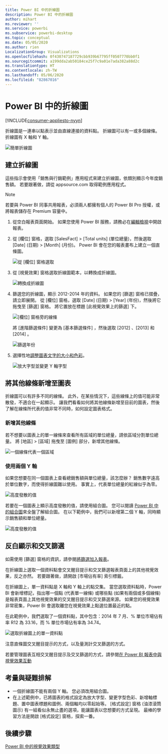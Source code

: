 ```yaml
---
title: Power BI 中的折線圖
description: Power BI 中的折線圖
author: mihart
ms.reviewer: ''
ms.service: powerbi
ms.subservice: powerbi-desktop
ms.topic: conceptual
ms.date: 05/05/2020
ms.author: rien
LocalizationGroup: Visualizations
ms.openlocfilehash: 0f430747187729cbb939b67795ff0507770bb0f1
ms.sourcegitcommit: a199dda2ab50184ce25f7c9a01e7ada382a88d2c
ms.translationtype: HT
ms.contentlocale: zh-TW
ms.lasthandoff: 05/06/2020
ms.locfileid: "82867016"
---
```

# <a name="line-charts-in-power-bi"></a>Power BI 中的折線圖

[!INCLUDE[consumer-appliesto-nyyn](../includes/consumer-appliesto-nyyn.md)]

折線圖是一連串以點表示並由直線連接的資料點。 折線圖可以有一或多個線條。 折線圖有 X 軸和 Y 軸。 

![簡單折線圖](media/power-bi-line-charts/power-bi-line.png)



## <a name="create-a-line-chart"></a>建立折線圖
這些指示會使用「銷售與行銷範例」應用程式來建立折線圖，依類別顯示今年度銷售額。 若要跟著做，請從 appsource.com 取得範例應用程式。

> [!NOTE]
> 若要與 Power BI 同事共用報表，必須兩人都擁有個人的 Power BI Pro 授權，或將報表儲存在 Premium 容量中。

1. 從空白報表頁面開始。 如果您使用 Power BI 服務，請務必在[編輯檢視](../service-interact-with-a-report-in-editing-view.md)中開啟報表。

2. 從 [欄位] 窗格，選取 [SalesFact]  \> [Total units]  \(單位總量\)，然後選取 [Date]  \(日期\) > [Month]  \(月份\)。  Power BI 會在您的報表畫布上建立一個直條圖。

    ![從 [欄位] 窗格選取](media/power-bi-line-charts/power-bi-step1.png)

4. 從 [視覺效果] 窗格選取折線圖範本，以轉換成折線圖。 

    ![轉換成折線圖](media/power-bi-line-charts/power-bi-convert-to-line.png)
   

4. 篩選您的折線圖，顯示 2012-2014 年的資料。 如果您的 [篩選] 窗格已摺疊，請立即展開。 從 [欄位] 窗格，選取 [Date]  \(日期\) \> [Year]  \(年份\)，然後將它拖曳至 [篩選] 窗格。 將它置放在標題 [此視覺效果上的篩選]  下。 
     
    ![[欄位] 窗格旁的線條](media/power-bi-line-charts/power-bi-year-filter.png)

    將 [進階篩選條件]  變更為 [基本篩選條件]  ，然後選取 [2012]  、[2013]  和 [2014]  。

    ![篩選年份](media/power-bi-line-charts/power-bi-filter-year.png)

6. 選擇性地[調整圖表文字的大小和色彩](power-bi-visualization-customize-title-background-and-legend.md)。 

    ![放大字型並變更 Y 軸字型](media/power-bi-line-charts/power-bi-line-3years.png)

## <a name="add-additional-lines-to-the-chart"></a>將其他線條新增至圖表
折線圖可以有許多不同的線條。 此外，在某些情況下，這些線條上的值可能非常散發，不適合在一起顯示。 讓我們看看如何將其他線條新增至目前的圖表，然後了解在線條所代表的值非常不同時，如何設定圖表格式。 

### <a name="add-additional-lines"></a>新增其他線條
若不想要以圖表上的單一線條來查看所有區域的單位總量，請依區域分割單位總量。 將 [地區]   > [區域]  拖曳至 [圖例] 部分，新增其他線條。

   ![一個線條代表一個區域](media/power-bi-line-charts/power-bi-line-regions.png)


### <a name="use-two-y-axes"></a>使用兩個 Y 軸
如果您想要在同一個圖表上查看總銷售額與單位總量，該怎麼辦？ 銷售數字遠高於單位數字，而使得折線圖難以使用。 事實上，代表單位總量的紅線似乎為零。

   ![高度發散的值](media/power-bi-line-charts/power-bi-diverging.png)

若要在一個圖表上顯示高度發散的值，請使用組合圖。 您可以閱讀 [Power BI 中的組合圖](power-bi-visualization-combo-chart.md)來全盤了解組合圖。 在以下範例中，我們可以新增第二個 Y 軸，同時顯示銷售額和單位總量。 

   ![高度發散的值](media/power-bi-line-charts/power-bi-dual-axes.png)

## <a name="highlighting-and-cross-filtering"></a>反白顯示和交叉篩選
如需使用 [篩選] 窗格的資訊，請參閱[將篩選加入報表](../power-bi-report-add-filter.md)。

在折線圖上選取一個資料點會交叉醒目提示和交叉篩選報表頁面上的其他視覺效果，反之亦然。 若要跟著做，請開啟 [市場佔有率]  索引標籤。  

在折線圖上，單一資料點是 X 軸和 Y 軸上的點交集。 當您選取資料點時，Power BI 會新增標記，指出哪一個點 (代表單一線條) 或哪些點 (如果有兩個或多個線條) 是報表頁面上其他視覺效果的交叉醒目提示和交叉篩選來源。 如果您的視覺效果非常密集，Power BI 會選取離您在視覺效果上點選位置最近的點。

在此範例中，我們選取了一個資料點，其中包含：2014 年 7 月、% 單位市場佔有率 R12 為 33.16，而 % 單位市場佔有率為 34.74。

![選取折線圖上的單一資料點](media/power-bi-line-charts/power-bi-single-select.png)

注意直條圖交叉醒目提示的方式，以及量測計交叉篩選的方式。

若要管理圖表互相交叉醒目提示及交叉篩選的方式，請參閱[在 Power BI 報表中與視覺效果互動](../service-reports-visual-interactions.md)

## <a name="considerations-and-troubleshooting"></a>考量與疑難排解
* 一個折線圖不能有兩個 Y 軸。  您必須改用組合圖。
* 在上述範例中，已將圖表的格式設定為放大字型、變更字型色彩、新增軸標題、置中圖表標題和圖例、兩個軸均以零起始等。 [格式設定] 窗格 (油漆滾筒圖示) 有一組看似永無止盡的選項，能讓圖表以您想要的方式呈現。 最棒的學習方法是開啟 [格式設定] 窗格，探索一番。

## <a name="next-steps"></a>後續步驟

[Power BI 中的視覺效果類型](power-bi-visualization-types-for-reports-and-q-and-a.md)


